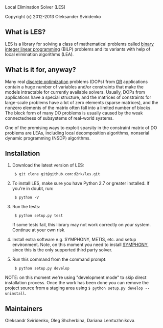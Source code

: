 <!--- -*- mode: markdown; -*- --->

Local Elimination Solver (LES)

Copyright (c) 2012-2013 Oleksander Sviridenko

## What is LES?

LES is a library for solving a class of mathematical problems called [binary
integer linear
programming](http://en.wikipedia.org/wiki/Integer_linear_programming) (BILP)
problems and its variants with help of local elimination algorithms (LEA).

## What is it for, anyway?

Many real
[discrete optimization](http://en.wikipedia.org/wiki/Discrete_optimization)
problems (DOPs) from [OR](http://en.wikipedia.org/wiki/Operations_research)
applications contain a huge number of variables and/or constraints that make the
models intractable for currently available solvers. Usually, DOPs from
applications have a special structure, and the matrices of constraints for
large-scale problems have a lot of zero elements (sparse matrices), and the
nonzero elements of the matrix often fall into a limited number of blocks. The
block form of many DO problems is usually caused by the weak connectedness of
subsystems of real-world systems.

One of the promising ways to exploit sparsity in the constraint matrix of DO
problems are LEAs, including local decomposition algorithms, nonserial dynamic
programming (NSDP) algorithms.

## Installation

1. Download the latest version of LES:

        $ git clone git@github.com:d2rk/les.git

2. To install LES, make sure you have Python 2.7 or greater installed. If you're
in doubt, run:

        $ python -V

3. Run the tests:

        $ python setup.py test

   If some tests fail, this library may not work correctly on your
   system. Continue at your own risk.

4. Install extra software e.g. SYMPHONY, METIS, etc. and setup
environment. Note, on this moment you need to install
[SYMPHONY](https://github.com/d2rk/les/blob/master/docs/install_symphony.md#install-symphony),
since this is the only supported third party solver.

5. Run this command from the command prompt:

        $ python setup.py develop

NOTE: on this moment we're using "development mode" to skip direct installation
process. Once the work has been done you can remove the project source from a
staging area using `$ python setup.py develop --uninstall`.

## Maintainers

Oleksandr Sviridenko, Oleg Shcherbina, Dariana Lemtuzhnikova.
